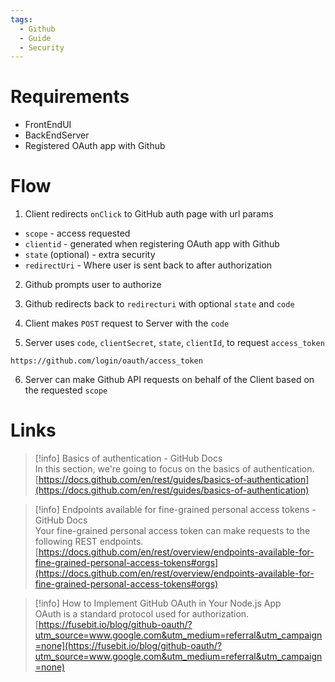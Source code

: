 ```yaml
---
tags:
  - Github
  - Guide
  - Security
---
```

# Requirements

- FrontEndUI
- BackEndServer
- Registered OAuth app with Github

# Flow


1) Client redirects `onClick` to GitHub auth page with url params

- `scope` - access requested
- `clientid` - generated when registering OAuth app with Github
- `state` (optional) - extra security
- `redirectUri` - Where user is sent back to after authorization

2) Github prompts user to authorize

3) Github redirects back to `redirecturi` with optional `state` and `code`

4) Client makes `POST` request to Server with the `code`

5) Server uses `code`, `clientSecret`, `state`, `clientId`, to request `access_token`

`https://github.com/login/oauth/access_token`

6) Server can make Github API requests on behalf of the Client based on the requested `scope`

# Links

> [!info] Basics of authentication - GitHub Docs  
> In this section, we're going to focus on the basics of authentication.  
> [https://docs.github.com/en/rest/guides/basics-of-authentication](https://docs.github.com/en/rest/guides/basics-of-authentication)  

> [!info] Endpoints available for fine-grained personal access tokens - GitHub Docs  
> Your fine-grained personal access token can make requests to the following REST endpoints.  
> [https://docs.github.com/en/rest/overview/endpoints-available-for-fine-grained-personal-access-tokens#orgs](https://docs.github.com/en/rest/overview/endpoints-available-for-fine-grained-personal-access-tokens#orgs)  

> [!info] How to Implement GitHub OAuth in Your Node.js App  
> OAuth is a standard protocol used for authorization.  
> [https://fusebit.io/blog/github-oauth/?utm_source=www.google.com&utm_medium=referral&utm_campaign=none](https://fusebit.io/blog/github-oauth/?utm_source=www.google.com&utm_medium=referral&utm_campaign=none)
